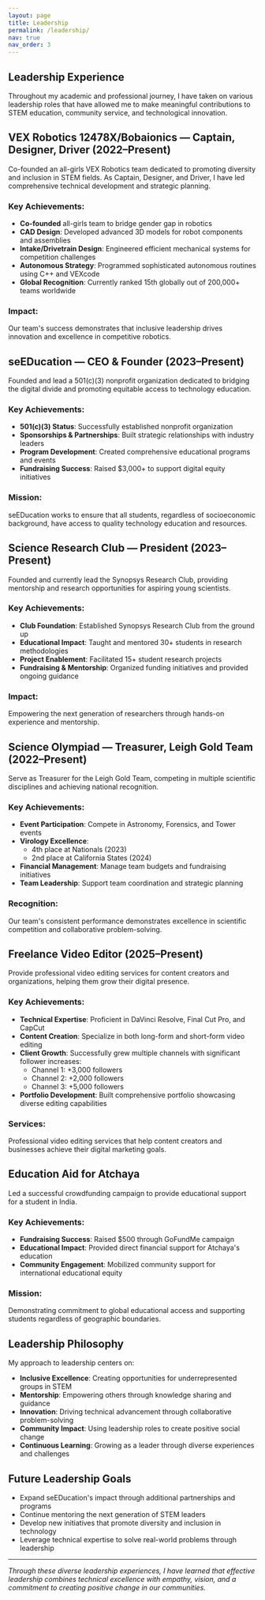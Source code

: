 ```yaml
---
layout: page
title: Leadership
permalink: /leadership/
nav: true
nav_order: 3
---
```


## Leadership Experience

Throughout my academic and professional journey, I have taken on various leadership roles that have allowed me to make meaningful contributions to STEM education, community service, and technological innovation.

## VEX Robotics 12478X/Bobaionics — Captain, Designer, Driver (2022–Present)

Co-founded an all-girls VEX Robotics team dedicated to promoting diversity and inclusion in STEM fields. As Captain, Designer, and Driver, I have led comprehensive technical development and strategic planning.

### Key Achievements:
- **Co-founded** all-girls team to bridge gender gap in robotics
- **CAD Design**: Developed advanced 3D models for robot components and assemblies
- **Intake/Drivetrain Design**: Engineered efficient mechanical systems for competition challenges
- **Autonomous Strategy**: Programmed sophisticated autonomous routines using C++ and VEXcode
- **Global Recognition**: Currently ranked 15th globally out of 200,000+ teams worldwide

### Impact:
Our team's success demonstrates that inclusive leadership drives innovation and excellence in competitive robotics.

## seEDucation — CEO & Founder (2023–Present)

Founded and lead a 501(c)(3) nonprofit organization dedicated to bridging the digital divide and promoting equitable access to technology education.

### Key Achievements:
- **501(c)(3) Status**: Successfully established nonprofit organization
- **Sponsorships & Partnerships**: Built strategic relationships with industry leaders
- **Program Development**: Created comprehensive educational programs and events
- **Fundraising Success**: Raised $3,000+ to support digital equity initiatives

### Mission:
seEDucation works to ensure that all students, regardless of socioeconomic background, have access to quality technology education and resources.

## Science Research Club — President (2023–Present)

Founded and currently lead the Synopsys Research Club, providing mentorship and research opportunities for aspiring young scientists.

### Key Achievements:
- **Club Foundation**: Established Synopsys Research Club from the ground up
- **Educational Impact**: Taught and mentored 30+ students in research methodologies
- **Project Enablement**: Facilitated 15+ student research projects
- **Fundraising & Mentorship**: Organized funding initiatives and provided ongoing guidance

### Impact:
Empowering the next generation of researchers through hands-on experience and mentorship.

## Science Olympiad — Treasurer, Leigh Gold Team (2022–Present)

Serve as Treasurer for the Leigh Gold Team, competing in multiple scientific disciplines and achieving national recognition.

### Key Achievements:
- **Event Participation**: Compete in Astronomy, Forensics, and Tower events
- **Virology Excellence**: 
  - 4th place at Nationals (2023)
  - 2nd place at California States (2024)
- **Financial Management**: Manage team budgets and fundraising initiatives
- **Team Leadership**: Support team coordination and strategic planning

### Recognition:
Our team's consistent performance demonstrates excellence in scientific competition and collaborative problem-solving.

## Freelance Video Editor (2025–Present)

Provide professional video editing services for content creators and organizations, helping them grow their digital presence.

### Key Achievements:
- **Technical Expertise**: Proficient in DaVinci Resolve, Final Cut Pro, and CapCut
- **Content Creation**: Specialize in both long-form and short-form video editing
- **Client Growth**: Successfully grew multiple channels with significant follower increases:
  - Channel 1: +3,000 followers
  - Channel 2: +2,000 followers  
  - Channel 3: +5,000 followers
- **Portfolio Development**: Built comprehensive portfolio showcasing diverse editing capabilities

### Services:
Professional video editing services that help content creators and businesses achieve their digital marketing goals.

## Education Aid for Atchaya

Led a successful crowdfunding campaign to provide educational support for a student in India.

### Key Achievements:
- **Fundraising Success**: Raised $500 through GoFundMe campaign
- **Educational Impact**: Provided direct financial support for Atchaya's education
- **Community Engagement**: Mobilized community support for international educational equity

### Mission:
Demonstrating commitment to global educational access and supporting students regardless of geographic boundaries.

## Leadership Philosophy

My approach to leadership centers on:

- **Inclusive Excellence**: Creating opportunities for underrepresented groups in STEM
- **Mentorship**: Empowering others through knowledge sharing and guidance
- **Innovation**: Driving technical advancement through collaborative problem-solving
- **Community Impact**: Using leadership roles to create positive social change
- **Continuous Learning**: Growing as a leader through diverse experiences and challenges

## Future Leadership Goals

- Expand seEDucation's impact through additional partnerships and programs
- Continue mentoring the next generation of STEM leaders
- Develop new initiatives that promote diversity and inclusion in technology
- Leverage technical expertise to solve real-world problems through leadership

---

*Through these diverse leadership experiences, I have learned that effective leadership combines technical excellence with empathy, vision, and a commitment to creating positive change in our communities.*
